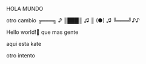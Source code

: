 HOLA MUNDO


otro cambio
╔═══╗ ♪
║███║ ♫
║ (●) ♫
╚═══╝♪♪

Hello world!🖤
que mas gente

aqui esta kate

otro intento
